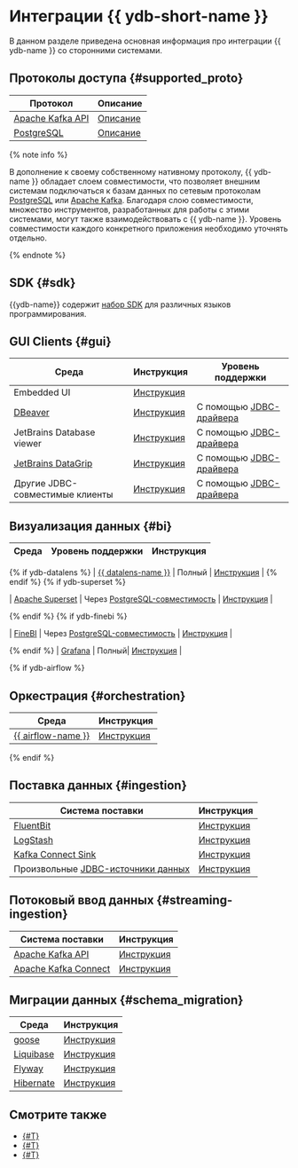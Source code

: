 # Интеграции {{ ydb-short-name }}

В данном разделе приведена основная информация про интеграции {{ ydb-name }} со сторонними системами.

## Протоколы доступа {#supported_proto}

|  Протокол | Описание |
| --- | --- |
| [Apache Kafka API](https://kafka.apache.org) | [Описание](../reference/kafka-api/index.md) |
| [PostgreSQL](https://www.postgresql.org) | [Описание](../postgresql/intro.md) |


{% note info %}

В дополнение к своему собственному нативному протоколу, {{ ydb-name }} обладает слоем совместимости, что позволяет внешним системам подключаться к базам данных по сетевым протоколам [PostgreSQL](../postgresql/intro.md) или [Apache Kafka](../reference/kafka-api/index.md). Благодаря слою совместимости, множество инструментов, разработанных для работы с этими системами, могут также взаимодействовать с {{ ydb-name }}. Уровень совместимости каждого конкретного приложения необходимо уточнять отдельно.

{% endnote %}

## SDK {#sdk}

{{ydb-name}} содержит [набор SDK](../reference/ydb-sdk/index.md) для различных языков программирования.


## GUI Clients {#gui}

|  Среда | Инструкция | Уровень поддержки |
| --- | --- | --- |
| Embedded UI | [Инструкция](../reference/embedded-ui/index.md) | |
| [DBeaver](https://dbeaver.com)  |  [Инструкция](ide/dbeaver.md) | C помощью [JDBC-драйвера](https://github.com/ydb-platform/ydb-jdbc-driver/releases)|
| JetBrains Database viewer |  [Инструкция](ide/dbeaver.md)  | C помощью [JDBC-драйвера](https://github.com/ydb-platform/ydb-jdbc-driver/releases)|
| [JetBrains DataGrip](https://www.jetbrains.com/ru-ru/datagrip/) |  [Инструкция](ide/dbeaver.md) | C помощью [JDBC-драйвера](https://github.com/ydb-platform/ydb-jdbc-driver/releases)|
| Другие JDBC-совместимые клиенты | [Инструкция](ide/dbeaver.md) | C помощью [JDBC-драйвера](https://github.com/ydb-platform/ydb-jdbc-driver/releases)|


## Визуализация данных {#bi}

| Среда | Уровень поддержки  | Инструкция |
| --- | :---: | --- |
{% if ydb-datalens %}
| [{{ datalens-name }}](https://datalens.tech/ru) | Полный | [Инструкция](datalens.md) |
{% endif %}
{% if ydb-superset %}

| [Apache Superset](https://superset.apache.org) | Через [PostgreSQL-совместимость](https://ydb.tech/docs/ru/postgresql/intro) | [Инструкция](superset.md) |

{% endif %}
{% if ydb-finebi %}

| [FineBI](https://intl.finebi.com) | Через [PostgreSQL-совместимость](https://ydb.tech/docs/ru/postgresql/intro) | [Инструкция](./finebi.md) |

{% endif %}
| [Grafana](https://grafana.com) | Полный| [Инструкция](grafana.md) |

{% if ydb-airflow %}
## Оркестрация {#orchestration}

| Среда | Инструкция |
| --- | --- |
| [{{ airflow-name }}](https://airflow.apache.org) |   [Инструкция](airflow.md) |

{% endif %}

## Поставка данных {#ingestion}

| Система поставки | Инструкция |
| --- | --- |
| [FluentBit](https://fluentbit.io) | [Инструкция](fluent-bit.md) |
| [LogStash](https://www.elastic.co/logstash) | [Инструкция](logstash.md) |
| [Kafka Connect Sink](https://docs.confluent.io/platform/current/connect/index.html) | [Инструкция](https://github.com/ydb-platform/ydb-kafka-sink-connector) |
| Произвольные [JDBC-источники данных](https://ru.wikipedia.org/wiki/Java_Database_Connectivity) | [Инструкция](import-jdbc.md) |


## Потоковый ввод данных {#streaming-ingestion}

| Система поставки | Инструкция |
| --- | --- |
| [Apache Kafka API](https://kafka.apache.org) | [Инструкция](../reference/kafka-api/index.md) |
| [Apache Kafka Connect](https://kafka.apache.org/documentation/#connect) | [Инструкция](../reference/kafka-api/connect/index.md) |


## Миграции данных {#schema_migration}

| Среда | Инструкция |
| --- | --- |
| [goose](https://github.com/pressly/goose/) | [Инструкция](goose.md) |
| [Liquibase](https://www.liquibase.com) | [Инструкция](liquibase.md) |
| [Flyway](https://documentation.red-gate.com/fd/) | [Инструкция](flyway.md) |
| [Hibernate](https://hibernate.org/orm/) | [Инструкция](hibernate.md) |

## Смотрите также

* [{#T}](../reference/ydb-sdk/index.md)
* [{#T}](../postgresql/intro.md)
* [{#T}](../reference/kafka-api/index.md)
